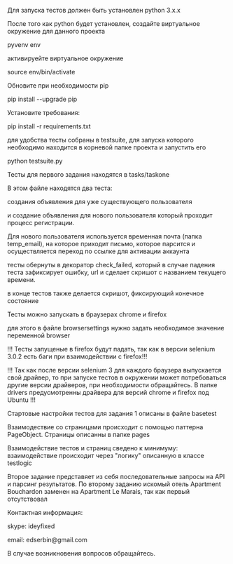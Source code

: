 <p>Для запуска тестов должен быть установлен python 3.x.x</p>
<p>После того как python будет установлен, создайте виртуальное окружение для данного проекта</p>
<p>pyvenv env</p>
<p> активируейте виртуальное окружение</p>
<p> source env/bin/activate</p>
<p> Обновите при необходимости pip</p>
<p> pip install --upgrade pip</p>
<p> Установите требования:</p>
<p> pip install -r requirements.txt</p>
<p></p>
<p>для удобства тесты собраны в testsuite, для запуска которого необходимо находится в корневой папке проекта и запустить его</p>
<p>python testsuite.py</p>
<p></p>
<p> Тесты для первого задания находятся в tasks/taskone</p>
<p> В этом  файле находятся два теста:</p>
<p> создания объявления для уже существующего пользователя</p>
<p> и создание объявления для нового пользователя который проходит процесс регистрации.</p>
<p> Для нового пользователя используется временная почта (папка temp_email), на которое приходит письмо, которое парсится и осуществляется переход по ссылке для активации аккаунта </p>
<p> тесты обернуты в декоратор check_failed, который в случае падения теста зафиксирует ошибку, url и сделает скришот с названием текущего времени. </p>
<p> в конце тестов также делается скришот, фиксирующий конечное состояние</p>
<p></p>
<p> Тесты можно запускать в браузерах chrome и firefox </p>
<p>для этого в файле browsersettings нужно задать необходимое значение переменной browser</p>
<p> !!! Тесты запущеные в firefox будут падать, так как в версии selenium 3.0.2 есть баги при взаимодействии с firefox!!!</p> 
<p> !!! Так как после версии selenium 3 для каждого браузера выпускается свой драйвер, то при запуске тестов в окружении может потребоваться другие версии драйверов, при необходимости обращайтесь. В папке drivers предусмотренны драйвера для версий chrome и firefox под Ubuntu !!!</p>
<p> Стартовые настройки тестов для задания 1 описаны в файле basetest </p>
<p> Взаимодествие со страницами происходит с помощью паттерна PageObject. Страницы описанны в папке pages</p> 
<p>Взаимодействие тестов и страниц сведено к минимуму: взаимодействие происходит через "логику" описанную в классе testlogic</p>
<p></p>
<p>Второе задание представяет из себя последовательные запросы на API и парсинг результатов. По второму заданию искомый отель Apartment Bouchardon заменен на Apartment Le Marais, так как первый отсутствовал</p>
<p></p>
<p>Контактная информация:</p>
<p>skype: ideyfixed</p>
<p>email: edserbin@gmail.com</p>
<p>В случае возникновения вопросов обращайтесь.</p>